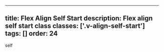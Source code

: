 <!--
 *              © 2025 Visa
 *
 * Licensed under the Apache License, Version 2.0 (the "License");
 * you may not use this file except in compliance with the License.
 * You may obtain a copy of the License at
 *
 *         http://www.apache.org/licenses/LICENSE-2.0
 *
 * Unless required by applicable law or agreed to in writing, software
 * distributed under the License is distributed on an "AS IS" BASIS,
 * WITHOUT WARRANTIES OR CONDITIONS OF ANY KIND, either express or implied.
 * See the License for the specific language governing permissions and
 * limitations under the License.
 *
 -->
---
title: Flex Align Self Start
description: Flex align self start class 
classes: ['.v-align-self-start']
tags: []
order: 24
---

<div class="v-surface v-flex v-flex-row v-gap-4" style="--v-surface-border-size: 2px; block-size: 80px">
  <div class="v-surface v-alternate v-flex v-align-self-start">
    self
  </div>
</div>

